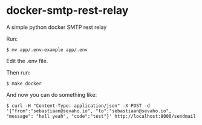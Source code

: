 # docker-smtp-rest-relay

A simple python docker SMTP rest relay

Run:

```
$ mv app/.env-example app/.env
```

Edit the .env file.

Then run:

```
$ make docker
```

And now you can do something like:

```
$ curl -H "Content-Type: application/json" -X POST -d '{"from":"sebastiaan@sevaho.io", "to":"sebastiaan@sevaho.io", "message": "hell yeah", "code":"test"}' http://localhost:8000/sendmail
```
